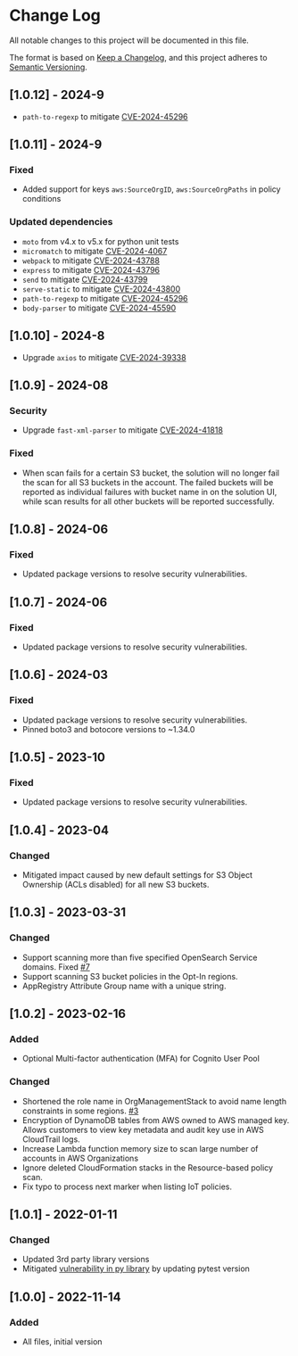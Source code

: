 # Change Log

All notable changes to this project will be documented in this file.

The format is based on [Keep a Changelog](https://keepachangelog.com/en/1.0.0/),
and this project adheres to [Semantic Versioning](https://semver.org/spec/v2.0.0.html).

## [1.0.12] - 2024-9

- `path-to-regexp` to mitigate [CVE-2024-45296](https://avd.aquasec.com/nvd/cve-2024-45296)

## [1.0.11] - 2024-9

### Fixed

- Added support for keys `aws:SourceOrgID`, `aws:SourceOrgPaths` in policy conditions

### Updated dependencies

- `moto` from v4.x to v5.x for python unit tests
- `micromatch` to mitigate [CVE-2024-4067](https://avd.aquasec.com/nvd/cve-2024-4067)
- `webpack` to mitigate [CVE-2024-43788](https://avd.aquasec.com/nvd/cve-2024-43788)
- `express` to mitigate [CVE-2024-43796](https://avd.aquasec.com/nvd/cve-2024-43796)
- `send` to mitigate [CVE-2024-43799 ](https://avd.aquasec.com/nvd/cve-2024-43799)
- `serve-static` to mitigate [CVE-2024-43800](https://avd.aquasec.com/nvd/cve-2024-43800)
- `path-to-regexp` to mitigate [CVE-2024-45296](https://avd.aquasec.com/nvd/cve-2024-45296)
- `body-parser` to mitigate [CVE-2024-45590](https://avd.aquasec.com/nvd/cve-2024-45590)

## [1.0.10] - 2024-8

- Upgrade `axios` to mitigate [CVE-2024-39338](https://nvd.nist.gov/vuln/detail/CVE-2024-39338)

## [1.0.9] - 2024-08

### Security

- Upgrade `fast-xml-parser` to mitigate [CVE-2024-41818](https://nvd.nist.gov/vuln/detail/CVE-2024-41818)

### Fixed

- When scan fails for a certain S3 bucket, the solution will no longer fail the scan for all S3 buckets in the account.
  The failed buckets will be reported as individual failures with bucket name in on the solution UI, while scan results
  for all other buckets will be reported successfully.

## [1.0.8] - 2024-06

### Fixed

- Updated package versions to resolve security vulnerabilities.

## [1.0.7] - 2024-06

### Fixed

- Updated package versions to resolve security vulnerabilities.

## [1.0.6] - 2024-03

### Fixed

- Updated package versions to resolve security vulnerabilities.
- Pinned boto3 and botocore versions to ~1.34.0

## [1.0.5] - 2023-10

### Fixed

- Updated package versions to resolve security vulnerabilities.

## [1.0.4] - 2023-04

### Changed

- Mitigated impact caused by new default settings for S3 Object Ownership (ACLs disabled) for all new S3 buckets.

## [1.0.3] - 2023-03-31

### Changed

- Support scanning more than five specified OpenSearch Service domains. Fixed [#7](https://github.com/aws-solutions/account-assessment-for-aws-organizations/issues/7)
- Support scanning S3 bucket policies in the Opt-In regions.
- AppRegistry Attribute Group name with a unique string.

## [1.0.2] - 2023-02-16

### Added

- Optional Multi-factor authentication (MFA) for Cognito User Pool

### Changed

- Shortened the role name in OrgManagementStack to avoid name length constraints in some
  regions. [#3](https://github.com/aws-solutions/account-assessment-for-aws-organizations/issues/3)
- Encryption of DynamoDB tables from AWS owned to AWS managed key. Allows customers to view key metadata and audit key
  use in AWS CloudTrail logs.
- Increase Lambda function memory size to scan large number of accounts in AWS Organizations
- Ignore deleted CloudFormation stacks in the Resource-based policy scan.
- Fix typo to process next marker when listing IoT policies.

## [1.0.1] - 2022-01-11

### Changed

- Updated 3rd party library versions
- Mitigated [vulnerability in py library](https://www.cvedetails.com/cve/CVE-2022-42969/) by updating pytest version

## [1.0.0] - 2022-11-14

### Added

- All files, initial version
